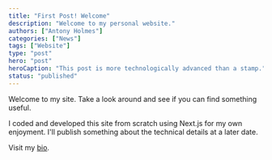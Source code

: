 ```yaml
---
title: "First Post! Welcome"
description: "Welcome to my personal website."
authors: ["Antony Holmes"]
categories: ["News"]
tags: ["Website"]
type: "post"
hero: "post"
heroCaption: "This post is more technologically advanced than a stamp."
status: "published"
---
```


Welcome to my site. Take a look around and see if you can find something useful.

<!-- end -->

I coded and developed this site from scratch using Next.js for my own enjoyment. I'll publish something about the technical details at
a later date.

Visit my [bio](/people/antony-holmes).
